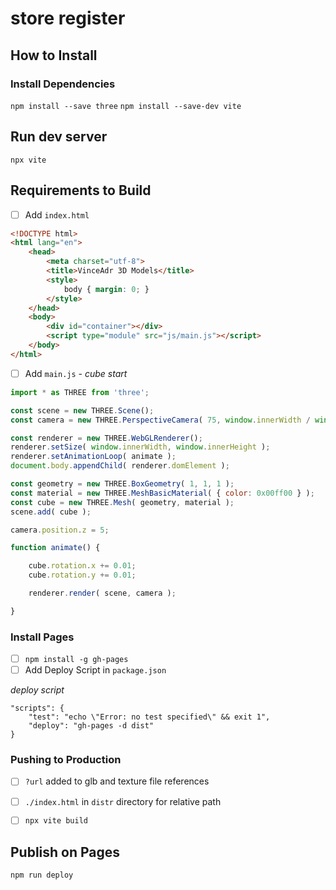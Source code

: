 # store register

## How to Install

### Install Dependencies

`npm install --save three`
`npm install --save-dev vite`

## Run dev server

`npx vite`

## Requirements to Build

- [ ] Add `index.html`

```html
<!DOCTYPE html>
<html lang="en">
	<head>
		<meta charset="utf-8">
		<title>VinceAdr 3D Models</title>
		<style>
			body { margin: 0; }
		</style>
	</head>
	<body>
		<div id="container"></div>
		<script type="module" src="js/main.js"></script>
	</body>
</html>
```

- [ ] Add `main.js` - *cube start*

```js
import * as THREE from 'three';

const scene = new THREE.Scene();
const camera = new THREE.PerspectiveCamera( 75, window.innerWidth / window.innerHeight, 0.1, 1000 );

const renderer = new THREE.WebGLRenderer();
renderer.setSize( window.innerWidth, window.innerHeight );
renderer.setAnimationLoop( animate );
document.body.appendChild( renderer.domElement );

const geometry = new THREE.BoxGeometry( 1, 1, 1 );
const material = new THREE.MeshBasicMaterial( { color: 0x00ff00 } );
const cube = new THREE.Mesh( geometry, material );
scene.add( cube );

camera.position.z = 5;

function animate() {

	cube.rotation.x += 0.01;
	cube.rotation.y += 0.01;

	renderer.render( scene, camera );

}

```

### Install Pages

- [ ] `npm install -g gh-pages`
- [ ] Add Deploy Script in `package.json`

*deploy script*
```
"scripts": {
    "test": "echo \"Error: no test specified\" && exit 1",
    "deploy": "gh-pages -d dist"
}
```

### Pushing to Production

- [ ] `?url` added to glb and texture file references
- [ ] `./index.html` in `distr` directory for relative path
- [ ] `npx vite build`


## Publish on Pages

`npm run deploy`

